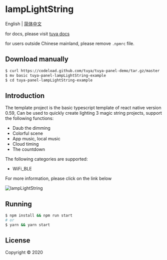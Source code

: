 # lampLightString

English | [简体中文](./README-zh_CN.md)

for docs, please visit [tuya docs](https://docs.tuya.com)

for users outside Chinese mainland, please remove `.npmrc` file.

## Download manually

```bash
$ curl https://codeload.github.com/tuya/tuya-panel-demo/tar.gz/master | tar -xz --strip=2 tuya-panel-demo-master/examples/lampLightString
$ mv basic tuya-panel-lampLightString-example
$ cd tuya-panel-lampLightString-example
```

## Introduction

The template project is the basic typescript template of react native version 0.59, Can be used to quickly create lighting 3 magic string projects, support the following functions:

- Daub the dimming
- Colorful scene
- App music, local music
- Cloud timing
- The countdown

The following categories are supported:

- WiFi_BLE

For more information, please click on the link below

![lampLightString](https://solution.tuya.com/panelDetail/146001)

## Running

```bash
$ npm install && npm run start
# or
$ yarn && yarn start
```

## License

Copyright © 2020
